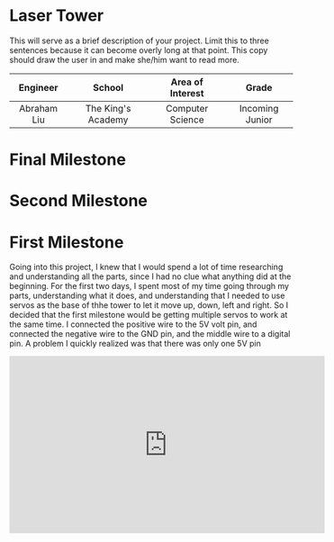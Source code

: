 ﻿# Laser Tower
This will serve as a brief description of your project. Limit this to three sentences because it can become overly long at that point. This copy should draw the user in and make she/him want to read more.

| **Engineer** | **School** | **Area of Interest** | **Grade** |
|:--:|:--:|:--:|:--:|
| Abraham Liu | The King's Academy | Computer Science | Incoming Junior


  
# Final Milestone


# Second Milestone


# First Milestone

Going into this project, I knew that I would spend a lot of time researching and understanding all the parts, since I had no clue what anything did at the beginning. For the first two days, I spent most of my time going through my parts, understanding what it does, and understanding that I needed to use servos as the base of thhe tower to let it move up, down, left and right. So I decided that the first milestone would be getting multiple servos to work at the same time. I connected the positive wire to the 5V volt pin, and connected the negative wire to the GND pin, and the middle wire to a digital pin. A problem I quickly realized was that there was only one 5V pin
<iframe width="560" height="315" src="https://www.youtube.com/embed/zABxxZsO7Bo" title="YouTube video player" frameborder="0" allow="accelerometer; autoplay; clipboard-write; encrypted-media; gyroscope; picture-in-picture" allowfullscreen></iframe>

